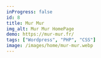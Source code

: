```yaml
---
inProgress: false
id: 8
title: Mur Mur
img_alt: Mur Mur HomePage
demo: https://mur-mur.fr/
tags: ["Wordpress", "PHP", "CSS"]
image: /images/home/mur-mur.webp
---
```

